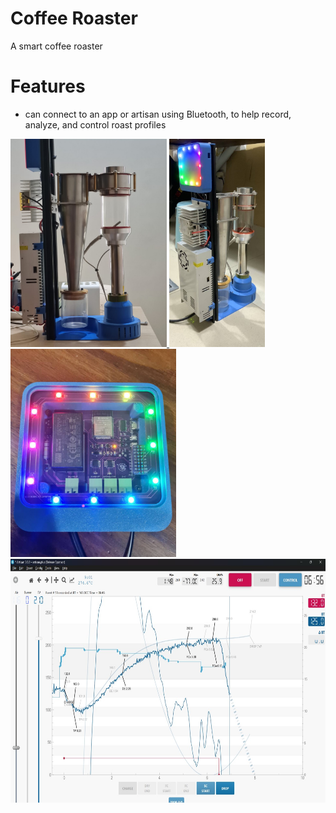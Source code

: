 # Coffee Roaster
A smart coffee roaster 

# Features 
- can connect to an app or artisan using Bluetooth, to help record, analyze, and control roast profiles

<a href="https://github.com/AndrewKlement/CoffeeRoaster/blob/8ceea9b8c5ff327a877338cce24567d7d1cb6948/CoffeeRoaster.jpg" target="_blank">
<img src="https://github.com/AndrewKlement/CoffeeRoaster/blob/8ceea9b8c5ff327a877338cce24567d7d1cb6948/CoffeeRoaster.jpg" width='250px' alt='image missing' /> </a>

<a href="https://github.com/AndrewKlement/CoffeeRoaster/blob/main/roaster.jpg" target="_blank">
<img src="https://github.com/AndrewKlement/CoffeeRoaster/blob/main/roaster.jpg" height='333px' alt='image missing' /> </a>

<a href="https://github.com/AndrewKlement/CoffeeRoaster/blob/main/140252.jpg" target="_blank">
<img src="https://github.com/AndrewKlement/CoffeeRoaster/blob/main/140252.jpg" height='333px' alt='image missing' /> </a>

<a href="https://github.com/AndrewKlement/CoffeeRoaster/blob/657bbc0472273819a9b9ba27ccb2b9424944307b/roastcurve.jpg" target="_blank">
<img src="https://github.com/AndrewKlement/CoffeeRoaster/blob/657bbc0472273819a9b9ba27ccb2b9424944307b/roastcurve.jpg" height='390px' alt='image missing' /> </a>
